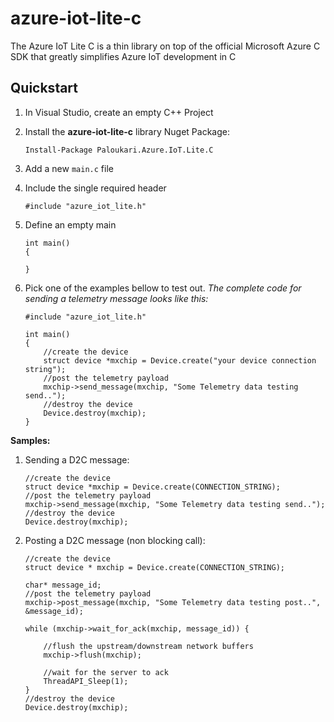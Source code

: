 # azure-iot-lite-c
The Azure IoT Lite C is a thin library on top of the official Microsoft Azure C SDK that greatly simplifies Azure IoT development in C

## Quickstart

1. In Visual Studio, create an empty C++ Project
1. Install the **azure-iot-lite-c** library Nuget Package:

	`Install-Package Paloukari.Azure.IoT.Lite.C`
1. Add a new `main.c` file 
1. Include the single required header

	`#include "azure_iot_lite.h"`
1. Define an empty main
	```
	int main()
	{

	}
	```
1. Pick one of the examples bellow to test out. 
*The complete code for sending a telemetry message looks like this:*
		
	```
	#include "azure_iot_lite.h"

	int main()
	{
		//create the device
		struct device *mxchip = Device.create("your device connection string");
		//post the telemetry payload
		mxchip->send_message(mxchip, "Some Telemetry data testing send..");
		//destroy the device
		Device.destroy(mxchip);
	}
	```
	
**Samples:**

1. Sending a D2C message:

    ```
    //create the device
	struct device *mxchip = Device.create(CONNECTION_STRING);
	//post the telemetry payload
	mxchip->send_message(mxchip, "Some Telemetry data testing send..");
    //destroy the device
	Device.destroy(mxchip);
    ```
1. Posting a D2C message (non blocking call):
    ```
    //create the device
	struct device * mxchip = Device.create(CONNECTION_STRING);

	char* message_id;
	//post the telemetry payload
	mxchip->post_message(mxchip, "Some Telemetry data testing post..", &message_id);
	
	while (mxchip->wait_for_ack(mxchip, message_id)) {

		//flush the upstream/downstream network buffers
		mxchip->flush(mxchip);

		//wait for the server to ack
		ThreadAPI_Sleep(1);
	}
    //destroy the device
	Device.destroy(mxchip);
    ```